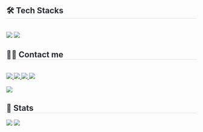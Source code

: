 <div style="text-align: left;">
    <h2 style="border-bottom: 1px solid #d8dee4; color: #282d33;"> 🛠️ Tech Stacks </h2> <br> 
    <div style="margin: ; text-align: left;" "text-align: left;"> <img src="https://img.shields.io/badge/Android-3DDC84?style=flat-square&logo=Android&logoColor=white">
          <img src="https://img.shields.io/badge/Python-3776AB?style=flat-square&logo=Python&logoColor=white">
          </div>
    </div>
    <div style="text-align: left;">
    <h2 style="border-bottom: 1px solid #d8dee4; color: #282d33;"> 🧑‍💻 Contact me </h2> <br> 
    <div style="text-align: left;"> <a href=https://www.instagram.com/iszero12> <img src="https://img.shields.io/badge/Instagram-E4405F?style=flat-square&logo=Instagram&logoColor=white&link=https://www.instagram.com/iszero12"> </a>
         <a href=https://velog.io/@iszero12/posts> <img src="https://img.shields.io/badge/Velog-20C997?style=flat-square&logo=Velog&logoColor=white&link=https://velog.io/@iszero12/posts"> </a>
         <a href=https://iszero.notion.site/Portfolio-2d2f5781a9044727afff9294b18be9cd> <img src="https://img.shields.io/badge/Notion-000000?style=flat-square&logo=Notion&logoColor=white&link=https://iszero.notion.site/Portfolio-2d2f5781a9044727afff9294b18be9cd"> </a>
         <a href=mailto:mailto:binj1246@gmail.com> <img src="https://img.shields.io/badge/Gmail-EA4335?style=flat-square&logo=Gmail&logoColor=white&link=mailto:mailto:binj1246@gmail.com"> </a>
          </div>  <br> 
    <div style="text-align: left;"> <a href="https://hits.seeyoufarm.com"> <img src="https://hits.seeyoufarm.com/api/count/incr/badge.svg?url=https%3A%2F%2Fgithub.com%2Fiszero12%2F&count_bg=%23000000&title_bg=%23000000&icon=github.svg&icon_color=%23FFFFFF&title=GitHub&edge_flat=false"/></a>
       </div> 
    </div>
    <div style="text-align: left;"> 
    <h2 style="border-bottom: 1px solid #d8dee4; color: #282d33;"> 🏅 Stats </h2> <div style="text-align: left;"> <img src="https://github-readme-stats.vercel.app/api?username=iszero12&bg_color=180,00000000,&title_color=000000&text_color=000000"
         /> <img src="https://github-readme-stats.vercel.app/api/top-langs/?username=iszero12&layout=compact&bg_color=180,00000000,&title_color=000000&text_color=000000"
           /> </div> 
    </div>
    
